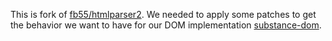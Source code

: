 This is fork of [fb55/htmlparser2](https://github.com/fb55/htmlparser2).
We needed to apply some patches to get the behavior we want to have for our DOM implementation [substance-dom](https://github.com/substance/dom).